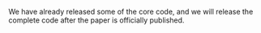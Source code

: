 We have already released some of the core code, and we will release the complete code after the paper is officially published.
